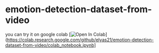 # emotion-detection-dataset-from-video

you can try it on google colab 
[![Open In Colab](https://colab.research.google.com/assets/colab-badge.svg)](https://colab.research.google.com/github/elyas21/emotion-detection-dataset-from-video/colab_notebook.ipynb]
